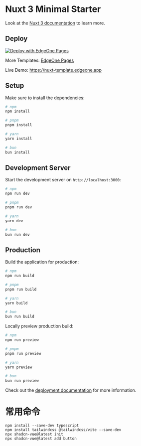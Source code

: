 # Nuxt 3 Minimal Starter

Look at the [Nuxt 3 documentation](https://nuxt.com/docs/getting-started/introduction) to learn more.

## Deploy

[![Deploy with EdgeOne Pages](https://cdnstatic.tencentcs.com/edgeone/pages/deploy.svg)](https://edgeone.ai/pages/new?from=github&template=nuxt-template)

More Templates: [EdgeOne Pages](https://edgeone.ai/pages/templates)

Live Demo: https://nuxt-template.edgeone.app

## Setup

Make sure to install the dependencies:

```bash
# npm
npm install

# pnpm
pnpm install

# yarn
yarn install

# bun
bun install
```

## Development Server

Start the development server on `http://localhost:3000`:

```bash
# npm
npm run dev

# pnpm
pnpm run dev

# yarn
yarn dev

# bun
bun run dev
```

## Production

Build the application for production:

```bash
# npm
npm run build

# pnpm
pnpm run build

# yarn
yarn build

# bun
bun run build
```

Locally preview production build:

```bash
# npm
npm run preview

# pnpm
pnpm run preview

# yarn
yarn preview

# bun
bun run preview
```

Check out the [deployment documentation](https://nuxt.com/docs/getting-started/deployment) for more information.

# 常用命令

    npm install --save-dev typescript
    npm install tailwindcss @tailwindcss/vite --save-dev
    npx shadcn-vue@latest init
    npx shadcn-vue@latest add button  